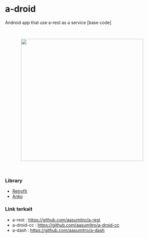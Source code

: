 # a-droid
Android app that use a-rest as a service [base code]

</br>
<p align="center">
  <img src="https://github.com/aasumitro/a-droid/blob/master/untitled.png?raw=true" width="400">
</p>
</br>

### Library
  - <a href="https://github.com/square/retrofit">Retrofit</a>
  - <a href="https://github.com/Kotlin/anko">Anko</a>

### Link terkait 
- a-rest : https://github.com/aasumitro/a-rest
- a-droid-cc : https://github.com/aasumitro/a-droid-cc
- a-dash : https://github.com/aasumitro/a-dash

